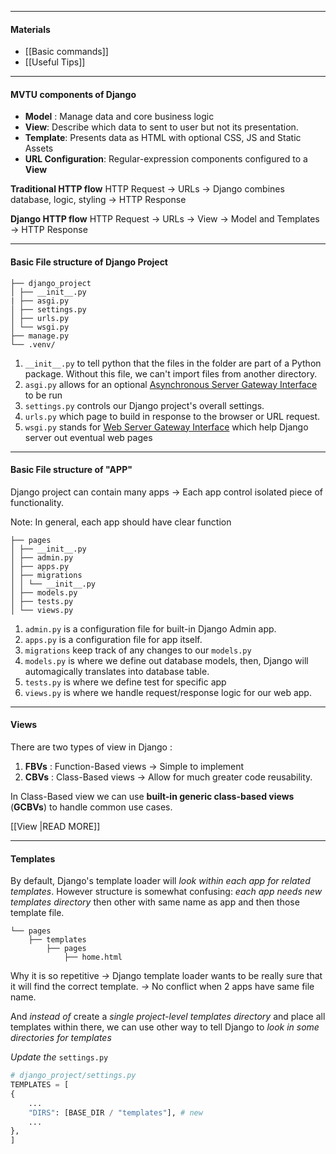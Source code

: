 ----

#### Materials

- [[Basic commands]]
- [[Useful Tips]]

----
#### MVTU components of Django

- **Model** : Manage data and core business logic
- **View**: Describe which data to sent to user but not its presentation.
- **Template**: Presents data as HTML with optional CSS, JS and Static Assets
- **URL Configuration**: Regular-expression components configured to a **View**

**Traditional HTTP flow**
HTTP Request -> URLs -> Django combines database, logic, styling -> HTTP Response

**Django HTTP flow**
	HTTP Request -> URLs -> View -> Model and Templates -> HTTP Response

---

#### Basic File structure of Django Project

```
├── django_project
│ ├── __init__.py
| ├── asgi.py
│ ├── settings.py
│ ├── urls.py
│ └── wsgi.py
├── manage.py
└── .venv/
```

1. `__init__.py` to tell python that the files in the folder are part of a Python package. Without this file, we can't import files from another directory.
2. `asgi.py` allows for an optional [Asynchronous Server Gateway Interface](https://en.wikipedia.org/wiki/Asynchronous_Server_Gateway_Interface) to be run
3. `settings.py` controls our Django project's overall settings.
4. `urls.py` which page to build in response to the browser or URL request.
5. `wsgi.py` stands for [Web Server Gateway Interface](https://en.wikipedia.org/wiki/Web_Server_Gateway_Interface) which help Django server out eventual web pages

----
#### Basic File structure of "APP"

Django project can contain many apps -> Each app control isolated piece of functionality.

Note: In general, each app should have clear function

```
├── pages
│ ├── __init__.py
│ ├── admin.py
│ ├── apps.py
│ ├── migrations
│ │ └── __init__.py
│ ├── models.py
│ ├── tests.py
│ └── views.py
```

1. `admin.py` is a configuration file for built-in Django Admin app.
2. `apps.py` is a configuration file for app itself.
3. `migrations` keep track of any changes to our `models.py`
4. `models.py` is where we define out database models, then, Django will automagically translates into database table.
5. `tests.py` is where we define test for specific app
6. `views.py` is where we handle request/response logic for our web app.

----

#### Views

There are two types of view in Django :
1. **FBVs** : Function-Based views -> Simple to implement
2. **CBVs** : Class-Based views -> Allow for much greater code reusability.

In Class-Based view we can use **built-in generic class-based views** (**GCBVs**) to handle common use cases.

[[View |READ MORE]]

----

#### Templates
By default, Django's template loader will *look within each app for related templates*. However structure is somewhat confusing: *each app needs new templates directory* then other with same name as app and then those template file.

```
└── pages
	├── templates
		├── pages
			├── home.html
```

Why it is so repetitive *->* Django template loader wants to be really sure that it will find the correct template. *->* No conflict when 2 apps have same file name.

And *instead of* create a *single project-level templates directory* and place all templates within there, we can use other way to tell Django to *look in some directories for templates*

*Update the* `settings.py`

```python
# django_project/settings.py
TEMPLATES = [
{
	...
	"DIRS": [BASE_DIR / "templates"], # new
	...
},
]
```
